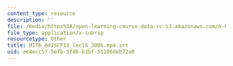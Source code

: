 ```yaml
---
content_type: resource
description: ''
file: /media/https%3A/open-learning-course-data-rc.s3.amazonaws.com/6-041sc-probabilistic-systems-analysis-and-applied-probability-fall-2013/ae4ecc575e7b5fd6b3bf55106deb72a0_MIT6_041SCF13_lec14_300k.mp4.vtt
file_type: application/x-subrip
resourcetype: Other
title: MIT6_041SCF13_lec14_300k.mp4.srt
uid: ae4ecc57-5e7b-5fd6-b3bf-55106deb72a0
---
```

